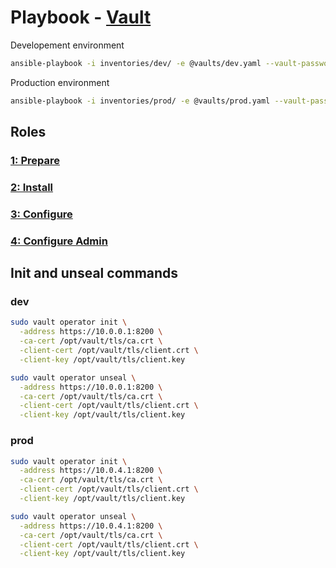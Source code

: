 # Playbook - [Vault](.)

Developement environment

```sh
ansible-playbook -i inventories/dev/ -e @vaults/dev.yaml --vault-password-file=.dev_ansible_vault_pass playbooks/vault/vault.yaml
```

Production environment

```sh
ansible-playbook -i inventories/prod/ -e @vaults/prod.yaml --vault-password-file=.prod_ansible_vault_pass playbooks/vault/vault.yaml
```

## Roles

### [1: Prepare](./prepare/)

### [2: Install](./install/)

### [3: Configure](./configure/)

### [4: Configure Admin](./configure_admin/)

## Init and unseal commands

### dev

```sh
sudo vault operator init \
  -address https://10.0.0.1:8200 \
  -ca-cert /opt/vault/tls/ca.crt \
  -client-cert /opt/vault/tls/client.crt \
  -client-key /opt/vault/tls/client.key

sudo vault operator unseal \
  -address https://10.0.0.1:8200 \
  -ca-cert /opt/vault/tls/ca.crt \
  -client-cert /opt/vault/tls/client.crt \
  -client-key /opt/vault/tls/client.key
```

### prod

```sh
sudo vault operator init \
  -address https://10.0.4.1:8200 \
  -ca-cert /opt/vault/tls/ca.crt \
  -client-cert /opt/vault/tls/client.crt \
  -client-key /opt/vault/tls/client.key

sudo vault operator unseal \
  -address https://10.0.4.1:8200 \
  -ca-cert /opt/vault/tls/ca.crt \
  -client-cert /opt/vault/tls/client.crt \
  -client-key /opt/vault/tls/client.key
```
